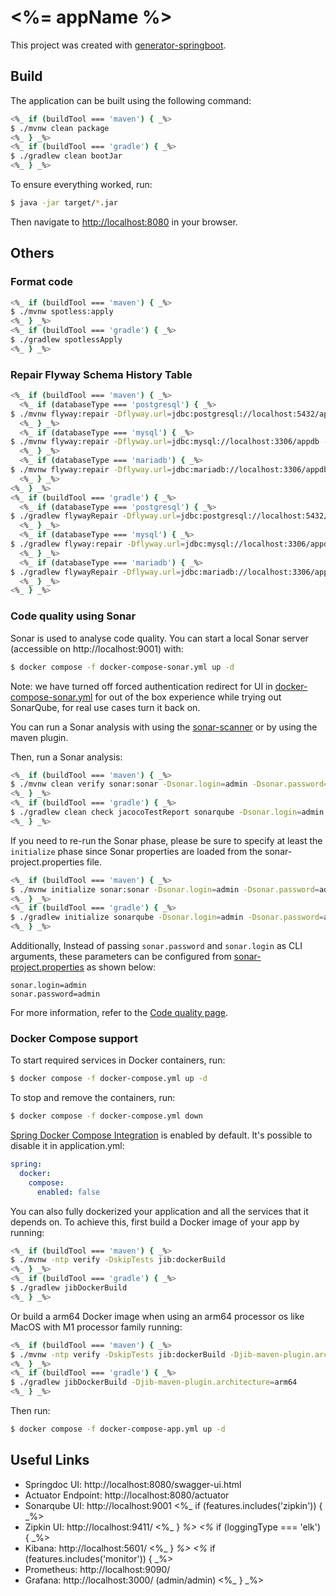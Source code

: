 # <%= appName %>

This project was created with [generator-springboot](https://github.com/chensoul/generator-springboot/).

## Build

The application can be built using the following command:

```bash
<%_ if (buildTool === 'maven') { _%>
$ ./mvnw clean package
<%_ } _%>
<%_ if (buildTool === 'gradle') { _%>
$ ./gradlew clean bootJar
<%_ } _%>
```

To ensure everything worked, run:

```bash
$ java -jar target/*.jar
```

Then navigate to [http://localhost:8080](http://localhost:8080) in your browser.

## Others

### Format code

```bash
<%_ if (buildTool === 'maven') { _%>
$ ./mvnw spotless:apply
<%_ } _%>
<%_ if (buildTool === 'gradle') { _%>
$ ./gradlew spotlessApply
<%_ } _%>
```

### Repair Flyway Schema History Table

```bash
<%_ if (buildTool === 'maven') { _%>
  <%_ if (databaseType === 'postgresql') { _%>
$ ./mvnw flyway:repair -Dflyway.url=jdbc:postgresql://localhost:5432/appdb -Dflyway.user=appuser -Dflyway.password=secret
  <%_ } _%>
  <%_ if (databaseType === 'mysql') { _%>
$ ./mvnw flyway:repair -Dflyway.url=jdbc:mysql://localhost:3306/appdb -Dflyway.user=appuser -Dflyway.password=secret
  <%_ } _%>
  <%_ if (databaseType === 'mariadb') { _%>
$ ./mvnw flyway:repair -Dflyway.url=jdbc:mariadb://localhost:3306/appdb -Dflyway.user=appuser -Dflyway.password=secret
  <%_ } _%>
<%_ } _%>
<%_ if (buildTool === 'gradle') { _%>
  <%_ if (databaseType === 'postgresql') { _%>
$ ./gradlew flywayRepair -Dflyway.url=jdbc:postgresql://localhost:5432/appdb -Dflyway.user=appuser -Dflyway.password=secret
  <%_ } _%>
  <%_ if (databaseType === 'mysql') { _%>
$ ./gradlew flyway:repair -Dflyway.url=jdbc:mysql://localhost:3306/appdb -Dflyway.user=appuser -Dflyway.password=secret
  <%_ } _%>
  <%_ if (databaseType === 'mariadb') { _%>
$ ./gradlew flywayRepair -Dflyway.url=jdbc:mariadb://localhost:3306/appdb -Dflyway.user=appuser -Dflyway.password=secret
  <%_ } _%>
<%_ } _%>
```

### Code quality using Sonar

Sonar is used to analyse code quality. You can start a local Sonar server (accessible on http://localhost:9001) with:

```bash
$ docker compose -f docker-compose-sonar.yml up -d
```

Note: we have turned off forced authentication redirect for UI in [docker-compose-sonar.yml](docker-compose-sonar.yml)
for out of the box experience while trying out SonarQube, for real use cases turn it back on.

You can run a Sonar analysis with using
the [sonar-scanner](https://docs.sonarqube.org/display/SCAN/Analyzing+with+SonarQube+Scanner) or by using the maven
plugin.

Then, run a Sonar analysis:

```bash
<%_ if (buildTool === 'maven') { _%>
$ ./mvnw clean verify sonar:sonar -Dsonar.login=admin -Dsonar.password=admin
<%_ } _%>
<%_ if (buildTool === 'gradle') { _%>
$ ./gradlew clean check jacocoTestReport sonarqube -Dsonar.login=admin -Dsonar.password=admin
<%_ } _%>
```

If you need to re-run the Sonar phase, please be sure to specify at least the `initialize` phase since Sonar properties are loaded from the sonar-project.properties file.

```bash
<%_ if (buildTool === 'maven') { _%>
$ ./mvnw initialize sonar:sonar -Dsonar.login=admin -Dsonar.password=admin
<%_ } _%>
<%_ if (buildTool === 'gradle') { _%>
$ ./gradlew initialize sonarqube -Dsonar.login=admin -Dsonar.password=admin
<%_ } _%>
```

Additionally, Instead of passing `sonar.password` and `sonar.login` as CLI arguments, these parameters can be configured
from [sonar-project.properties](sonar-project.properties) as shown below:

```
sonar.login=admin
sonar.password=admin
```

For more information, refer to
the [Code quality page](https://www.jhipster.tech/documentation-archive/v8.7.3/code-quality/).

### Docker Compose support

To start required services in Docker containers, run:

```bash
$ docker compose -f docker-compose.yml up -d
```

To stop and remove the containers, run:

```bash
$ docker compose -f docker-compose.yml down
```

[Spring Docker Compose Integration](https://docs.spring.io/spring-boot/reference/features/dev-services.html) is enabled
by default. It's possible to disable it in application.yml:

```yaml
spring:
  docker:
    compose:
      enabled: false
```

You can also fully dockerized your application and all the services that it depends on.
To achieve this, first build a Docker image of your app by running:

```bash
<%_ if (buildTool === 'maven') { _%>
$ ./mvnw -ntp verify -DskipTests jib:dockerBuild
<%_ } _%>
<%_ if (buildTool === 'gradle') { _%>
$ ./gradlew jibDockerBuild
<%_ } _%>
```

Or build a arm64 Docker image when using an arm64 processor os like MacOS with M1 processor family running:

```bash
<%_ if (buildTool === 'maven') { _%>
$ ./mvnw -ntp verify -DskipTests jib:dockerBuild -Djib-maven-plugin.architecture=arm64
<%_ } _%>
<%_ if (buildTool === 'gradle') { _%>
$ ./gradlew jibDockerBuild -Djib-maven-plugin.architecture=arm64
<%_ } _%>
```

Then run:

```bash
$ docker compose -f docker-compose-app.yml up -d
```

## Useful Links

* Springdoc UI: http://localhost:8080/swagger-ui.html
* Actuator Endpoint: http://localhost:8080/actuator
* Sonarqube UI: http://localhost:9001
  <%_ if (features.includes('zipkin')) { _%>
* Zipkin UI: http://localhost:9411/
  <%_ } _%>
  <%_ if (loggingType === 'elk') { _%>
* Kibana: http://localhost:5601/
  <%_ } _%>
  <%_ if (features.includes('monitor')) { _%>
* Prometheus: http://localhost:9090/
* Grafana: http://localhost:3000/ (admin/admin)
  <%_ } _%>
